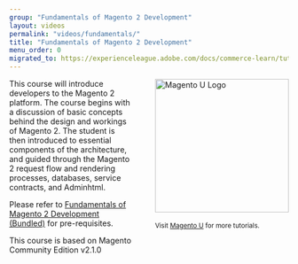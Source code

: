 ```yaml
---
group: "Fundamentals of Magento 2 Development"
layout: videos
permalink: "videos/fundamentals/"
title: "Fundamentals of Magento 2 Development"
menu_order: 0
migrated_to: https://experienceleague.adobe.com/docs/commerce-learn/tutorials/overview.html
---
```


<div style="float:right; margin: 0 0 20px 40px;">
  <a href="https://u.magento.com/"><img src="magento-u-logo.png" width="241" alt="Magento U Logo" /></a>
  <br /><br />
  <small>Visit <a href="https://u.magento.com/">Magento U</a> for more tutorials.</small>
</div>

This course will introduce developers to the Magento 2 platform. The course begins with a discussion of basic concepts behind the design and workings of Magento 2. The student is then introduced to essential components of the architecture, and guided through the Magento 2 request flow and rendering processes, databases, service contracts, and Adminhtml.

Please refer to <a href="https://u.magento.com/fundamentals-of-magento-2-development">Fundamentals of Magento 2 Development (Bundled)</a> for pre-requisites.

This course is based on Magento Community Edition v2.1.0
